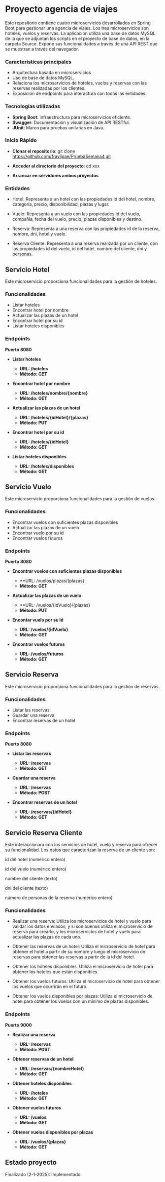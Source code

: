 # Proyecto agencia de viajes

Este repositorio contiene cuatro microservicios desarrollados en Spring Boot para gestionar una agencia de viajes. Los tres microservicios son hoteles, vuelos y reservas. La aplicación utiliza una base de datos MySQL de la que se adjuntan los scripts en el proyecto de base de datos, en la carpeta Source. Expone sus funcionalidades a través de una API REST que se muestran a través del navegador.

### Características principales

- Arquitectura basada en microservicios
- Uso de base de datos MySQL.
- Relaciona los microservicios de hoteles, vuelos y reservas con las reservas realizadas por los clientes.
- Exposición de endpoints para interactura con todas las entidades.

### Tecnologías utilizadas

- **Spring Boot**: Infraestructura para microservicios eficiente.
- **Swagger**: Documentación y visualización de API RESTful.
- **JUnit**: Marco para pruebas unitarias en Java.

### Inicio Rápido

- **Clonar el repositorio**: git clone https://github.com/fravilpae/PruebaSemana4.git

- **Acceder al directorio del proyecto**: cd xxx

- **Arrancar en servidores ambos proyectos**

### Entidades

- Hotel: Representa a un hotel con las propiedades id del hotel, nombre, categoría,  precio, disponibilidad, plazas y lugar.

- Vuelo: Representa a un vuelo con las propiedades id del vuelo, compañía, fecha del vuelo, precio, plazas disponibles y destino.

- Reserva: Representa a una reserva con las propiedades id de la reserva, nombre, dni, hotel y vuelo.

- Reserva Cliente: Representa a una reserva realizada por un cliente, con las propiedades id del vuelo, id del hotel, nombre del cliente, dni y personas.

## Servicio Hotel

Este microservicio proporciona funcionalidades para la gestión de hoteles.

### Funcionalidades

- Listar hoteles
- Encontrar hotel por nombre
- Actualizar las plazas de un hotel
- Encontrar hotel por su id
- Listar hoteles disponibles

### Endpoints

**Puerto 8080**

- **Listar hoteles**
    - **URL: /hoteles**
    - **Método: GET**

- **Encontrar hotel por nombre**
    - **URL: /hoteles/nombre/{nombre}**
    - **Método: GET**

- **Actualizar las plazas de un hotel**
    - **URL: /hoteles/{idHotel}/{plazas}**
    - **Método: PUT**

- **Encontrar hotel por su id**
    - **URL: /hoteles/{idHotel}**
    - **Método: GET**

- **Listar hoteles disponibles**
	- **URL: /hoteles/disponibles**
	- **Método: GET**

## Servicio Vuelo

Este microservicio proporciona funcionalidades para la gestión de vuelos.

### Funcionalidades

- Encontrar vuelos con suficientes plazas disponibles
- Actualizar las plazas de un vuelo
- Encontrar vuelo por su id
- Encontrar vuelos futuros

### Endpoints

**Puerto 8080**

- **Encontrar vuelos con suficientes plazas disponibles**
	- **URL: /vuelos/plazas/{plazas}
	- **Método: GET**

- **Actualizar las plazas de un vuelo**
	- **URL: /vuelos/{idVuelo}/{plazas}
	- **Método: PUT**

- **Encontar vuelo por su id**
	- **URL: /vuelos/{idVuelo}**
	- **Método: GET**
	
- **Encontrar vuelos futuros**
	- **URL: /vuelos/futuros**
	- **Método: GET**

## Servicio Reserva

Este microservicio proporciona funcionalidades para la gestión de reservas.

### Funcionalidades

- Listar las reservas
- Guardar una reserva
- Encontrar reservas de un hotel

### Endpoints

**Puerto 8080**

- **Listar las reservas**
	- **URL: /reservas**
	- **Método: GET**

- **Guardar una reserva**
	- **URL: /reservas**
	- **Método: POST**

- **Encontrar reservas de un hotel**
	- **URL: /reservas/{idHotel}**
	- **Método: GET**

## Servicio Reserva Cliente

Este interaccionará con los servicios de hotel, vuelo y reserva para ofrecer su funcionalidad. Los datos que caracterizan la reserva de un cliente son:

id del hotel (numérico entero)

id del vuelo (numérico entero)

nombre del cliente (texto)

dni del cliente (texto)

número de personas de la reserva (numérico entero)

### Funcionalidades

- Realizar una reserva: Utiliza los microservicios de hotel y vuelo para validar los datos enviados, y si son buenos utiliza el microservicio de reserva para crearlo, y los microservicios de hotel y vuelo para actualizar las plazas de cada uno.

- Obtener las reservas de un hotel: Utiliza el microservicio de hotel para obtener el hotel a partir de su nombre y luego el microservicio de reservas para obtener las reservas a partir de la id del hotel.

- Obtener los hoteles disponibles: Utiliza el microservicio de hotel para obtener los hoteles que están disponibles.

- Obtener los vuelos futuros: Utiliza el microservicio de hotel para obtener los vuelos que ocurrirán en el futuro.

- Obtener los vuelos disponibles por plazas: Utiliza el microservicio de hotel para obtener los vuelos con un mínimo de plazas disponibles.

### Endpoints

**Puerto 9000**

- **Realizar una reserva**
	- **URL: /reservas**
	- **Método: POST**

- **Obtener reservas de un hotel**
	- **URL: /reservas/{nombreHotel}**
	- **Método: GET**
	
- **Obtener hoteles disponibles**
	- **URL: /hoteles**
	- **Método: GET**
	
- **Obtener vuelos futuros**
	- **URL: /vuelos**
	- **Método: GET**

- **Obtener vuelos disponibles por plazas**
	- **URL: /vuelos/{plazas}**
	- **Método: GET**

## Estado proyecto

Finalizado (2-1-2025): Implementado
